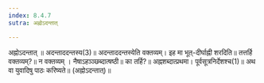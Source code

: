 ```yaml
---
index: 8.4.7
sutra: अह्नोऽदन्तात्

---
```

 अह्नोऽदन्तात् ॥ अदन्ताददन्तस्य(3)॥ अदन्ताददन्तस्येति वक्तव्यम्। इह मा भूत्-दीर्घाह्नी शरदिति॥ तत्तर्हि वक्तव्यम्?॥ न वक्तव्यम् । नैषाऽहञ्ञ्छब्दात्षष्ठी॥ का तर्हि?॥ अह्नशब्दात्प्रथमा। पूर्वसूत्रनिर्देशश्च(1)॥ अथ वा युवादिषु पाठः करिष्यते॥ (अह्नोऽदन्तात्)॥ 